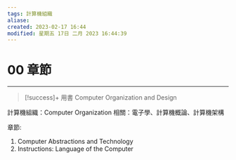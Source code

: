 ```yaml
---
tags: 計算機組織
aliase: 
created: 2023-02-17 16:44
modified: 星期五 17日 二月 2023 16:44:39
---
```


# 00 章節
***
>[!success]+ 用書
>Computer Organization and Design

計算機組織：Computer Organization
相關：電子學、計算機概論、計算機架構

章節:
1. Computer Abstractions and Technology
2. Instructions: Language of the Computer
